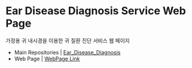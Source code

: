 # Ear Disease Diagnosis Service Web Page 
가정용 귀 내시경을 이용한 귀 질환 진단 서비스 웹 페이지

- Main Repositories | [Ear_Disease_Diagnosis](https://github.com/ginam-Kim/Ear_Disease_Diagnosis)
- Web Page | [WebPage Link](https://diagnosis-ear-disease.streamlit.app/)

  
